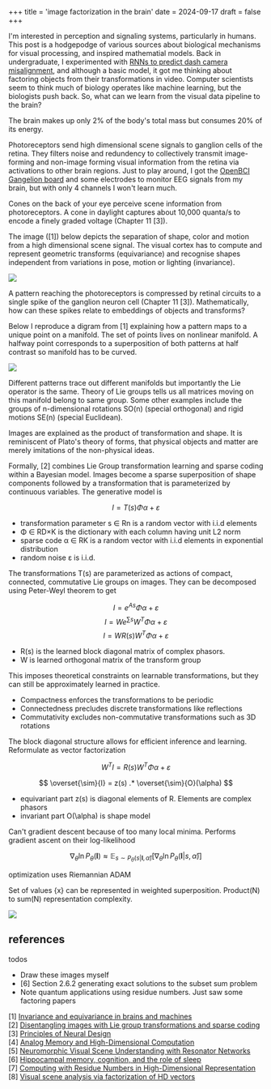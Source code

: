 +++
title = 'image factorization in the brain'
date = 2024-09-17
draft = false
+++

I'm interested in perception and signaling systems, particularly in humans. This post is a hodgepodge of various sources about biological mechanisms for visual processing, and inspired mathematial models. Back in undergraduate, I experimented with [RNNs to predict dash camera misalignment](https://github.com/bowrango/dashcam-misalignment/tree/main), and although a basic model, it got me thinking about factoring objects from their transformations in video. Computer scientists seem to think much of biology operates like machine learning, but the biologists push back. So, what can we learn from the visual data pipeline to the brain?

The brain makes up only 2% of the body's total mass but consumes 20% of its energy.

Photoreceptors send high dimensional scene signals to ganglion cells of the retina. They  filters noise and redundency to collectively transmit image-forming and non-image forming visual information from the retina via activations to other brain regions. Just to play around, I got the [OpenBCI Gangelion board](https://shop.openbci.com/products/ganglion-board) and some electrodes to monitor EEG signals from my brain, but with only 4 channels I won't learn much.

Cones on the back of your eye perceive scene information from photoreceptors. A cone in daylight captures about 10,000 quanta/s to encode a finely graded voltage (Chapter 11 [3]).

The image ([1]) below depicts the separation of shape, color and motion from a high dimensional scene signal. The visual cortex has to compute and represent geometric transforms (equivariance) and recognise shapes independent from variations in pose, motion or lighting (invariance).

![](/eye-cones.png)

A pattern reaching the photoreceptors is compressed by retinal circuits to a single spike of the ganglion neuron cell (Chapter 11 [3]). Mathematically, how can these spikes relate to embeddings of objects and transforms?

Below I reproduce a digram from [1] explaining how a pattern maps to a unique point on a manifold. The set of points lives on nonlinear manifold. A halfway point corresponds to a superposition of both patterns at half contrast so manifold has to be curved. 

![](/image-on-manifold.png)

Different patterns trace out different manifolds but importantly the Lie operator is the same. Theory of Lie groups tells us all matrices moving on this manifold belong to same group. Some other examples include the groups of n-dimensional rotations SO(n) (special orthogonal) and rigid motions SE(n) (special Euclidean).

Images are explained as the product of transformation and shape. It is reminiscent of Plato's theory of forms, that physical objects and matter are merely imitations of the non-physical ideas.

Formally, [2] combines Lie Group transformation learning and sparse coding within a Bayesian model. Images become a sparse superposition of shape components followed by a transformation that is parameterized by continuous variables. The generative model is

$$
I = T(s) Φα + ε
$$

- transformation parameter s ∈ Rn is a random vector with i.i.d elements  
- Φ ∈ RD×K is the dictionary with each column having unit L2 norm
- sparse code α ∈ RK is a random vector with i.i.d elements in exponential distribution
- random noise ε is i.i.d.

The transformations T(s) are parameterized as actions of compact, connected, commutative Lie groups on images. They can be decomposed using Peter-Weyl theorem to get

$$
I = e^{A s}Φα + ε
$$
$$
I = We^{\sum s}W^T Φα + ε
$$
$$
I = WR(s)W^T Φα + ε
$$

- R(s) is the learned block diagonal matrix of complex phasors.
- W is learned orthogonal matrix of the transform group

This imposes theoretical constraints on learnable transformations, but they can still be approximately learned in practice.
- Compactness enforces the transformations to be periodic 
- Connectedness precludes discrete transformations like reflections 
- Commutativity excludes non-commutative transformations such as 3D rotations

The block diagonal structure allows for efficient inference and learning. Reformulate as vector factorization

$$
W^TI = R(s)W^T Φα + ε
$$

$$
\overset{\sim}{I} = z(s) .* \overset{\sim}{O}(\alpha)
$$

- equivariant part z(s) is diagonal elements of R. Elements are complex phasors
- invariant part O(\alpha) is shape model

Can't gradient descent because of too many local minima. Performs gradient ascent on their log-likelihood

$$
\nabla_{\theta} \ln P_{\theta}(\mathbf{I}) \approx \mathbb{E}_{s \sim P_{\theta}(s | \mathbf{I}, \hat{\alpha})} \left[ \nabla_{\theta} \ln P_{\theta}(\mathbf{I} | s, \hat{\alpha}) \right]
$$

optimization uses Riemannian ADAM

Set of values {x} can be represented in weighted superposition. Product(N) to sum(N) representation complexity.

![](/mnist-results-sparse-lie.png)


## references


todos
- Draw these images myself
- [6] Section 2.6.2 generating exact solutions to the subset sum problem
- Note quantum applications using residue numbers. Just saw some factoring papers



[1] [Invariance and equivariance in brains and machines](https://www.youtube.com/watch?v=xnhhp916JNU&list=LL&index=18)\
[2] [Disentangling images with Lie group transformations and sparse coding](https://arxiv.org/abs/2012.12071)\
[3] [Principles of Neural Design](https://mitpress.mit.edu/9780262534680/principles-of-neural-design/)\
[4] [Analog Memory and High-Dimensional Computation](http://www.rctn.org/bruno/public/nature-neuromorphic-talk.pdf)\
[5] [Neuromorphic Visual Scene Understanding with Resonator Networks](https://arxiv.org/pdf/2208.12880)\
[6] [Hippocampal memory, cognition, and the role of sleep](https://www.youtube.com/watch?v=c2_rnYdUMiM)\
[7] [Computing with Residue Numbers in High-Dimensional Representation](https://www.researchgate.net/publication/375793530_Computing_with_Residue_Numbers_in_High-Dimensional_Representation)\
[8] [Visual scene analysis via factorization of HD vectors](https://redwood.berkeley.edu/wp-content/uploads/2022/11/HDC-scene-analysis-factorization.pdf)